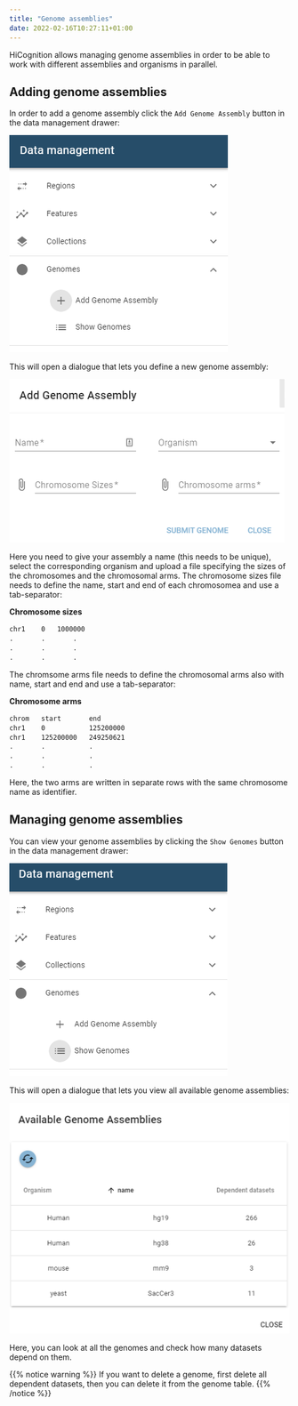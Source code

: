 ```yaml
---
title: "Genome assemblies"
date: 2022-02-16T10:27:11+01:00
---
```


HiCognition allows managing genome assemblies in order to be able to work with different assemblies and organisms in parallel.

## Adding genome assemblies

In order to add a genome assembly click the `Add Genome Assembly` button in the data management drawer:

![add genome assembly menu](/docs/add_genome_assembly_menu.png)

This will open a dialogue that lets you define a new genome assembly:

![add genome assembly form](/docs/add_genome_assembly_form.png)

Here you need to give your assembly a name (this needs to be unique), select the corresponding organism and upload a file specifying the sizes of the chromosomes and the chromosomal arms. The chromosome sizes file needs to define the name, start and end of each chromosomea and use a tab-separator:


__Chromosome sizes__
```txt
chr1    0   1000000
.       .       .
.       .       .
.       .       .
```
The chromsome arms file needs to define the chromosomal arms also with name, start and end and use a tab-separator:


__Chromosome arms__
```txt
chrom   start       end
chr1    0           125200000
chr1    125200000   249250621
.       .           .
.       .           .
.       .           .
```

Here, the two arms are written in separate rows with the same chromosome name as identifier.

## Managing genome assemblies

You can view your genome assemblies by clicking the `Show Genomes` button in the data management drawer:

![show genome menu](/docs/show_genomes_menu.png)

This will open a dialogue that lets you view all available genome assemblies:

![genome assembly table](/docs/genome_assembly_table.png)

Here, you can look at all the genomes and check how many datasets depend on them.

{{% notice warning %}}
If you want to delete a genome, first delete all dependent datasets, then you can delete it from the genome table.
{{% /notice %}}